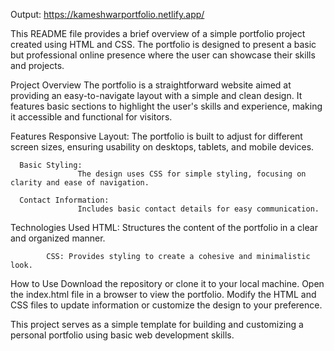 Output: https://kameshwarportfolio.netlify.app/

This README file provides a brief overview of a simple portfolio project created using HTML and CSS. The portfolio is designed to present a basic but professional 
online presence where the user can showcase their skills and projects.

Project Overview
The portfolio is a straightforward website aimed at providing an easy-to-navigate layout with a simple and clean design. It features basic sections to highlight 
the user's skills and experience, making it accessible and functional for visitors.

Features
      Responsive Layout: 
                   The portfolio is built to adjust for different screen sizes, ensuring usability on desktops, tablets, and mobile devices.

      Basic Styling: 
                   The design uses CSS for simple styling, focusing on clarity and ease of navigation.
      
      Contact Information: 
                   Includes basic contact details for easy communication.

Technologies Used
            HTML: Structures the content of the portfolio in a clear and organized manner.
          
            CSS: Provides styling to create a cohesive and minimalistic look.

How to Use
         Download the repository or clone it to your local machine.
        Open the index.html file in a browser to view the portfolio.
        Modify the HTML and CSS files to update information or customize the design to your preference.

This project serves as a simple template for building and customizing a personal portfolio using basic web development skills.
